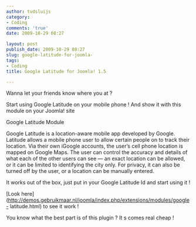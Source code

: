 ```yaml
---
author: tvdsluijs
category:
- Coding
comments: 'true'
date: 2009-10-29 08:27

layout: post
publish_date: 2009-10-29 08:27
slug: google-latitude-for-joomla-
tags:
- Coding
title: Google Latitude for Joomla! 1.5

---
```

Wanna let your friends know where you at ?  
  
Start using Google Latitude on your mobile phone ! And show it with this
module on your Joomla! site

Google Latitude Module

Google Latitude is a location-aware mobile app developed by Google. Latitude
allows a mobile phone user to allow certain people on to track their location.
Via their own iGoogle accounts, the user’s cell phone location is mapped on
Google Maps. The user can control the accuracy and details of what each of the
other users can see — an exact location can be allowed, or it can be limited
to identifying the city only. For privacy, it can also be turned off by the
user, or a location can be manually entered.  
  
It works out of the box, just put in your Google Latitude Id and start using
it !  
  
[Look
here](http://demos.gebruikmaar.nl/joomla/index.php/extensions/modules/google-
latitude.html) to see it work !  
  
You know what the best part is of this plugin ? It s comes real cheap !

